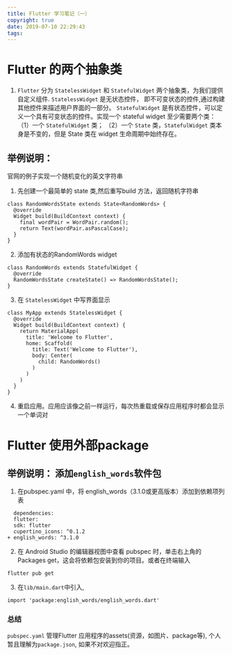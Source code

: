 ```yaml
---
title: Flutter 学习笔记（一）
copyright: true
date: 2019-07-10 22:29:43
tags:
---
```


# Flutter 的两个抽象类
1. `Flutter` 分为 `StatelessWidget` 和 `StatefulWidget` 两个抽象类，为我们提供自定义组件.
`StatelessWidget` 是无状态控件， 即不可变状态的控件,通过构建其他控件来描述用户界面的一部分。
`StatefulWidget` 是有状态控件，可以定义一个具有可变状态的控件。实现一个 stateful widget 至少需要两个类：
 （1）一个 `StatefulWidget` 类；
 （2）一个 `State` 类，`StatefulWidget` 类本身是不变的，但是 State 类在 widget 生命周期中始终存在。

 ## 举例说明： 

  官网的例子实现一个随机变化的英文字符串
  1. 先创建一个最简单的 state 类,然后重写build 方法，返回随机字符串
  ```code
  class RandomWordsState extends State<RandomWords> {
    @override
    Widget build(BuildContext context) {
      final wordPair = WordPair.random();
      return Text(wordPair.asPascalCase);
    }
  }
  ```
  2. 添加有状态的RandomWords widget
  ```code
  class RandomWords extends StatefulWidget {
    @override
    RandomWordsState createState() => RandomWordsState();
  }
  ```
  3. 在 `StatelessWidget` 中写界面显示
  ```code
  class MyApp extends StatelessWidget {
    @override
    Widget build(BuildContext context) {
      return MaterialApp(
        title: 'Welcome to Flutter',
        home: Scaffold(
          title: Text('Welcome to Flutter'),
          body: Center(
            child: RandomWords()
          )
        )
      )
    }
  }
  ```
  4. 重启应用。应用应该像之前一样运行，每次热重载或保存应用程序时都会显示一个单词对

# Flutter 使用外部package
## 举例说明： 添加`english_words`软件包
1. 在pubspec.yaml 中，将 english_words（3.1.0或更高版本）添加到依赖项列表
```code 
  dependencies:            
  flutter:            
  sdk: flutter            
  cupertino_icons: ^0.1.2            
+ english_words: ^3.1.0
```
2. 在 Android Studio 的编辑器视图中查看 pubspec 时，单击右上角的 Packages get，这会将依赖包安装到你的项目。或者在终端输入
```shell
flutter pub get
```
3. 在`lib/main.dart`中引入,
```code 
import 'package:english_words/english_words.dart'
```
### 总结
`pubspec.yaml` 管理Flutter 应用程序的assets(资源，如图片、package等), 个人暂且理解为`package.json`, 如果不对欢迎指正。